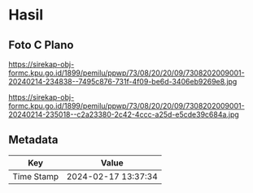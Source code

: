 # Hasil

## Foto C Plano

https://sirekap-obj-formc.kpu.go.id/1899/pemilu/ppwp/73/08/20/20/09/7308202009001-20240214-234838--7495c876-731f-4f09-be6d-3406eb9269e8.jpg

https://sirekap-obj-formc.kpu.go.id/1899/pemilu/ppwp/73/08/20/20/09/7308202009001-20240214-235018--c2a23380-2c42-4ccc-a25d-e5cde39c684a.jpg


## Metadata

| Key        | Value               |
| ---------- | ------------------- |
| Time Stamp | 2024-02-17 13:37:34 |



